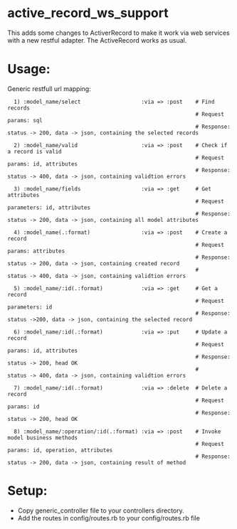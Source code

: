 active_record_ws_support
=========================
This adds some changes to ActiverRecord to make it work via web services with a new restful adapter. The ActiveRecord works as usual.

Usage:
=========
  Generic restfull url mapping:
  
      1) :model_name/select                   :via => :post    # Find records
                                                               # Request params: sql
                                                               # Response: status -> 200, data -> json, containing the selected records
      
      2) :model_name/valid                    :via => :post    # Check if a record is valid
                                                               # Request params: id, attributes
                                                               # Response: status -> 400, data -> json, containing validtion errors                   
      
      3) :model_name/fields                   :via => :get     # Get attributes
                                                               # Request parameters: id, attributes
                                                               # Response: status -> 200, data -> json, containing all model attributes
     
      4) :model_name(.:format)                :via => :post    # Create a record
                                                               # Request params: attributes
                                                               # Response: status -> 200, data -> json, containing created record
                                                               #           status -> 400, data -> json, containing validtion errors
      
      5) :model_name/:id(.:format)            :via => :get     # Get a record
                                                               # Request parameters: id
                                                               # Response: status ->200, data -> json, containing the selected record
                                                               
      6) :model_name/:id(.:format)            :via => :put     # Update a record
                                                               # Request params: id, attributes
                                                               # Response: status -> 200, head OK
                                                               #           status -> 400, data -> json, containing validtion errors
      
      7) :model_name/:id(.:format)            :via => :delete  # Delete a record
                                                               # Request params: id
                                                               # Response: status -> 200, head OK
      
      8) :model_name/:operation/:id(.:format) :via => :post    # Invoke model business methods
                                                               # Request params: id, operation, attributes
                                                               # Response: status -> 200, data -> json, containing result of method
Setup:
==========
 - Copy generic_controller file to your controllers directory.
 - Add the routes in config/routes.rb to your config/routes.rb file

